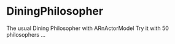 # DiningPhilosopher

The usual Dining Philosopher with ARnActorModel
Try it with 50 philosophers ...
